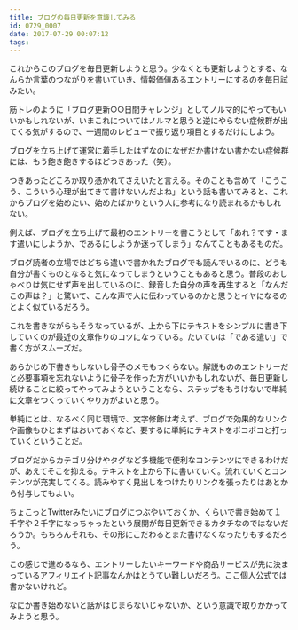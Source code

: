 ```yaml
---
title: ブログの毎日更新を意識してみる
id: 0729_0007
date: 2017-07-29 00:07:12
tags:
---
```


これからこのブログを毎日更新しようと思う。少なくとも更新しようとする、なんらか言葉のつながりを書いていき、情報価値あるエントリーにするのを毎日試みたい。<!--more-->

筋トレのように「ブログ更新○○日間チャレンジ」としてノルマ的にやってもいいかもしれないが、いまこれについてはノルマと思うと逆にやらない症候群が出てくる気がするので、一週間のレビューで振り返り項目とするだけにしよう。

ブログを立ち上げて運営に着手したはずなのになぜだか書けない書かない症候群には、もう飽き飽きするほどつきあった（笑）。

つきあったどころか取り憑かれてさえいたと言える。そのことも含めて「こうこう、こういう心理が出てきて書けないんだよね」という話も書いてみると、これからブログを始めたい、始めたばかりという人に参考になり読まれるかもしれない。

例えば、ブログを立ち上げて最初のエントリーを書こうとして「あれ？です・ます遣いにしようか、であるにしようか迷ってしまう」なんてこともあるものだ。

ブログ読者の立場ではどちら遣いで書かれたブログでも読んでいるのに、どうも自分が書くものとなると気になってしまうということもあると思う。普段のおしゃべりは気にせず声を出しているのに、録音した自分の声を再生すると「なんだこの声は？」と驚いて、こんな声で人に伝わっているのかと思うとイヤになるのとよく似ているだろう。

これを書きながらもそうなっているが、上から下にテキストをシンプルに書き下していくのが最近の文章作りのコツになっている。たいていは「である遣い」で書く方がスムーズだ。

あらかじめ下書きもしないし骨子のメモもつくらない。解説もののエントリーだと必要事項を忘れないように骨子を作った方がいいかもしれないが、毎日更新し続けることに絞ってやってみようということなら、ステップをもうけないで単純に文章をつくっていくやり方がよいと思う。

単純にとは、なるべく同じ環境で、文字修飾は考えず、ブログで効果的なリンクや画像もひとまずはおいておくなど、要するに単純にテキストをポコポコと打っていくということだ。

ブログだからカテゴリ分けやタグなど多機能で便利なコンテンツにできるわけだが、あえてそこを抑える。テキストを上から下に書いていく。流れていくとコンテンツが充実してくる。読みやすく見出しをつけたりリンクを張ったりはあとから付与してもよい。

ちょこっとTwitterみたいにブログにつぶやいておくか、くらいで書き始めて１千字や２千字になっちゃったという展開が毎日更新できるカタチなのではないだろうか。もちろんそれも、その形にこだわるとまた書けなくなったりもするだろう。

この感じで進めるなら、エントリーしたいキーワードや商品サービスが先に決まっているアフィリエイト記事なんかはとうてい難しいだろう。ここ個人公式では書かないけれど。

なにか書き始めないと話がはじまらないじゃないか、という意識で取りかかってみようと思う。